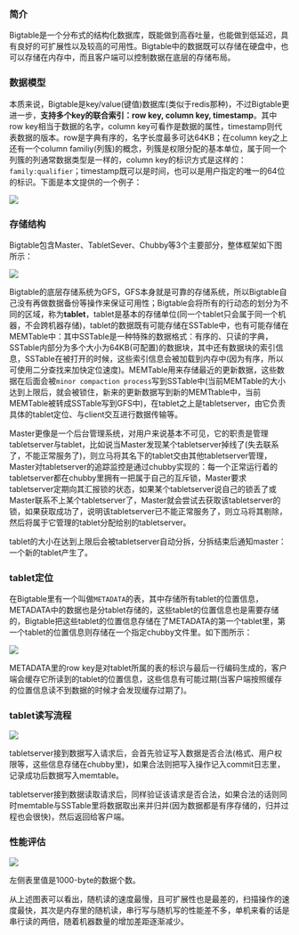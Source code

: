 ### 简介
Bigtable是一个分布式的结构化数据库，既能做到高吞吐量，也能做到低延迟，具有良好的可扩展性以及较高的可用性。Bigtable中的数据既可以存储在硬盘中，也可以存储在内存中，而且客户端可以控制数据在底层的存储布局。

### 数据模型
本质来说，Bigtable是key/value(键值)数据库(类似于redis那种)，不过Bigtable更进一步，**支持多个key的联合索引：row key, column key, timestamp**。其中row key相当于数据的名字，column key可看作是数据的属性，timestamp则代表数据的版本。row是字典有序的，名字长度最多可达64KB；在column key之上还有一个column familiy(列簇)的概念，列簇是权限分配的基本单位，属于同一个列簇的列通常数据类型是一样的，column key的标识方式是这样的：`family:qualifier`；timestamp既可以是时间，也可以是用户指定的唯一的64位的标识。下面是本文提供的一个例子：

<img src="https://github.com/zxhcodes/distributed-computing-course/blob/master/2_storage/imgs/bigtable_datamodel.png"/>

### 存储结构
Bigtable包含Master、TabletSever、Chubby等3个主要部分，整体框架如下图所示：

<img src="https://github.com/zxhcodes/distributed-computing-course/blob/master/2_storage/imgs/bigtable_structure.png"/>

Bigtable的底层存储系统为GFS，GFS本身就是可靠的存储系统，所以Bigtable自己没有再做数据备份等操作来保证可用性；Bigtable会将所有的行动态的划分为不同的区域，称为**tablet**，tablet是基本的存储单位(同一个tablet只会属于同一个机器，不会跨机器存储)，tablet的数据既有可能存储在SSTable中，也有可能存储在MEMTable中：其中SSTable是一种特殊的数据格式：有序的、只读的字典，SSTable内部分为多个大小为64KB(可配置)的数据块，其中还有数据块的索引信息，SSTable在被打开的时候，这些索引信息会被加载到内存中(因为有序，所以可使用二分查找来加快定位速度)。MEMTable用来存储最近的更新数据，这些数据在后面会被`minor compaction process`写到SSTable中(当前MEMTable的大小达到上限后，就会被锁住，新来的更新数据写到新的MEMTtable中，当前MEMTable被转成SSTable写到GFS中)，在tablet之上是tabletserver，由它负责具体的tablet定位、与client交互进行数据传输等。

Master更像是一个后台管理系统，对用户来说基本不可见，它的职责是管理tabletserver与tablet，比如说当Master发现某个tabletserver掉线了(失去联系了，不能正常服务了)，则立马将其名下的tablet交由其他tabletserver管理，Master对tabletserver的追踪监控是通过chubby实现的：每一个正常运行着的tabletserver都在chubby里拥有一把属于自己的互斥锁，Master要求tabletserver定期向其汇报锁的状态，如果某个tabletserver说自己的锁丢了或Master联系不上某个tabletserver了，Master就会尝试去获取该tabletserver的锁，如果获取成功了，说明该tabletserver已不能正常服务了，则立马将其剔除，然后将属于它管理的tablet分配给别的tabletserver。

tablet的大小在达到上限后会被tabletserver自动分拆，分拆结束后通知master：一个新的tablet产生了。

### tablet定位
在Bigtable里有一个叫做`METADATA`的表，其中存储所有tablet的位置信息，METADATA中的数据也是分tablet存储的，这些tablet的位置信息也是需要存储的，Bigtable把这些tablet的位置信息存储在了METADATA的第一个tablet里，第一个tablet的位置信息则存储在一个指定chubby文件里。如下图所示：

<img src="https://github.com/zxhcodes/distributed-computing-course/blob/master/2_storage/imgs/tablet_location.png"/>

METADATA里的row key是对tablet所属的表的标识与最后一行编码生成的，客户端会缓存它所读到的tablet的位置信息，这些信息有可能过期(当客户端按照缓存的位置信息读不到数据的时候才会发现缓存过期了)。

### tablet读写流程
<img src="https://github.com/zxhcodes/distributed-computing-course/blob/master/2_storage/imgs/tablet_io.png"/>

tabletserver接到数据写入请求后，会首先验证写入数据是否合法(格式、用户权限等，这些信息存储在chubby里)，如果合法则把写入操作记入commit日志里，记录成功后数据写入memtable。

tabletserver接到数据读取请求后，同样验证该请求是否合法，如果合法的话则同时memtable与SSTable里将数据取出来并归并(因为数据都是有序存储的，归并过程也会很快)，然后返回给客户端。

### 性能评估
<img src="https://github.com/zxhcodes/distributed-computing-course/blob/master/2_storage/imgs/performance.png"/>

左侧表里值是1000-byte的数据个数。

从上述图表可以看出，随机读的速度最慢，且可扩展性也是最差的，扫描操作的速度最快，其次是内存里的随机读，串行写与随机写的性能差不多，单机来看的话是串行读的两倍，随着机器数量的增加差距逐渐减少。